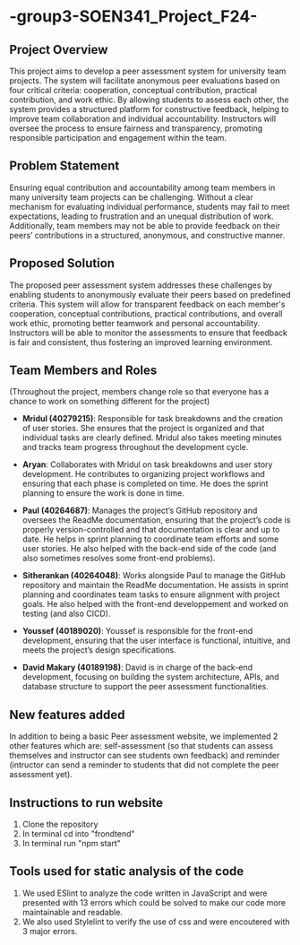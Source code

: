# -group3-SOEN341_Project_F24-

## Project Overview

This project aims to develop a peer assessment system for university team projects. The system will facilitate anonymous peer evaluations based on four critical criteria: cooperation, conceptual contribution, practical contribution, and work ethic. By allowing students to assess each other, the system provides a structured platform for constructive feedback, helping to improve team collaboration and individual accountability. Instructors will oversee the process to ensure fairness and transparency, promoting responsible participation and engagement within the team.

## Problem Statement

Ensuring equal contribution and accountability among team members in many university team projects can be challenging. Without a clear mechanism for evaluating individual performance, students may fail to meet expectations, leading to frustration and an unequal distribution of work. Additionally, team members may not be able to provide feedback on their peers’ contributions in a structured, anonymous, and constructive manner.

## Proposed Solution

The proposed peer assessment system addresses these challenges by enabling students to anonymously evaluate their peers based on predefined criteria. This system will allow for transparent feedback on each member's cooperation, conceptual contributions, practical contributions, and overall work ethic, promoting better teamwork and personal accountability. Instructors will be able to monitor the assessments to ensure that feedback is fair and consistent, thus fostering an improved learning environment.

## Team Members and Roles 
(Throughout the project, members change role so that everyone has a chance to work on something different for the project)

- **Mridul (40279215)**:
  Responsible for task breakdowns and the creation of user stories. She ensures that the project is organized and that individual tasks are clearly defined. Mridul also takes meeting minutes and tracks team progress throughout the development cycle.
  
- **Aryan**:
  Collaborates with Mridul on task breakdowns and user story development. He contributes to organizing project workflows and ensuring that each phase is completed on time. He does the sprint planning to ensure the work is done in time.

- **Paul (40264687)**:
  Manages the project’s GitHub repository and oversees the ReadMe documentation, ensuring that the project’s code is properly version-controlled and that documentation is clear and up to date. He helps in sprint planning to coordinate team efforts and some user stories. He also helped with the back-end side of the code (and also sometimes resolves some front-end problems).

- **Sitherankan (40264048)**:
  Works alongside Paul to manage the GitHub repository and maintain the ReadMe documentation. He assists in sprint planning and coordinates team tasks to ensure alignment with project goals. He also helped with the front-end developpement and worked on testing (and also CICD).

- **Youssef (40189020)**:
  Youssef is responsible for the front-end development, ensuring that the user interface is functional, intuitive, and meets the project’s design specifications.

- **David Makary (40189198)**:
  David is in charge of the back-end development, focusing on building the system architecture, APIs, and database structure to support the peer assessment functionalities.

## New features added

In addition to being a basic Peer assessment website, we implemented 2 other features which are: self-assessment (so that students can assess themselves and instructor can see students own feedback) and reminder (intructor can send a reminder to students that did not complete the peer assessment yet).

## Instructions to run website
1. Clone the repository
2. In terminal cd into "frondtend"
3. In terminal run "npm start"

## Tools used for static analysis of the code
1. We used ESlint to analyze the code written in JavaScript and were presented with 13 errors which could be solved to make our code more maintainable and readable.
2. We also used Stylelint to verify the use of css and were encoutered with 3 major errors.


